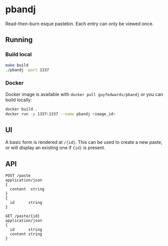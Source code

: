 # pbandj
Read-then-burn esque pastebin. Each entry can only be viewed once.

## Running
### Build local
```sh
make build
./pbandj -port 1337
```
### Docker 
Docker image is available with `docker pull guyfedwards/pbandj` or you can build locally:
```sh
docker build .
docker run -p 1337:1337 --name pbandj <image_id>
```

## UI
A basic form is rendered at `/{id}`. This can be used to create a new paste, or will display an existing one if `{id}` is present.


## API
```
POST /paste
application/json
{
  content  string
}
{
  id      string
}
```  

```
GET /paste/{id}
application/json
{
  id      string
  content string
}
```
